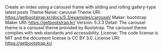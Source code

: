 Create an index using a carousel frame with sliding and rolling gallery-type latest posts
Theme Name: carousel
Theme URI: https://getbootstrap.kr/docs/5.3/examples/carousel/
Maker: bootstrap
Maker URI: https://getbootstrap.kr/
Version: 5.3.3
Detail: The carousel theme is a carousel theme provided by Bootstrap. The carousel theme complies with web standards and accessibility.
License: The code license is MIT and the document license is CC BY 3.0.
License URI: https://getbootstrap.kr/
